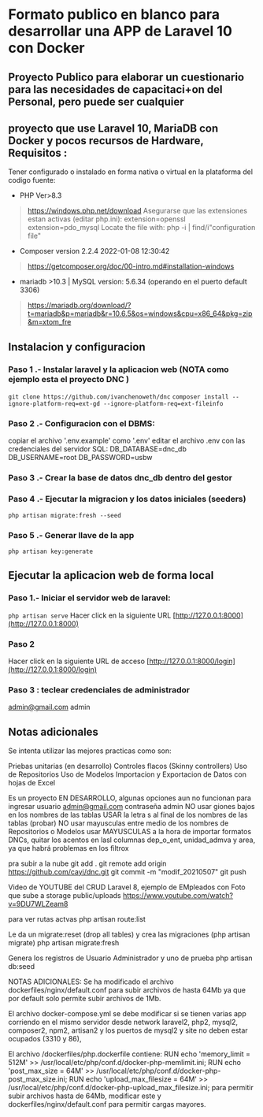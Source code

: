 # Formato publico en blanco para desarrollar una APP de Laravel 10 con Docker
## Proyecto Publico para elaborar un cuestionario para las necesidades de capacitaci+on del Personal, pero puede ser cualquier
## proyecto que use Laravel 10, MariaDB con Docker y pocos recursos de Hardware, Requisitos :

Tener configurado o instalado en forma nativa o virtual en la plataforma del codigo fuente:

* PHP Ver>8.3
> https://windows.php.net/download
  > Asegurarse que las extensiones estan activas (editar php.ini):
  extension=openssl
  extension=pdo_mysql 
  Locate the file with: 
  php -i | find/i"configuration file"  
* Composer version 2.2.4 2022-01-08 12:30:42
> https://getcomposer.org/doc/00-intro.md#installation-windows
* mariadb >10.3 | MySQL version: 5.6.34 (operando en el puerto default 3306)
> https://mariadb.org/download/?t=mariadb&p=mariadb&r=10.6.5&os=windows&cpu=x86_64&pkg=zip&m=xtom_fre

## Instalacion y configuracion
### Paso 1 .- Instalar laravel y la aplicacion web (NOTA como ejemplo esta el proyecto DNC )
`git clone https://github.com/ivanchenoweth/dnc`
`composer install --ignore-platform-req=ext-gd --ignore-platform-req=ext-fileinfo`
### Paso 2 .- Configuracion con el DBMS:
 copiar el archivo '.env.example' como '.env'
 editar el archivo .env con las credenciales del servidor SQL:
 DB_DATABASE=dnc_db
 DB_USERNAME=root
 DB_PASSWORD=usbw
### Paso 3 .-  Crear la base de datos **dnc_db** dentro del gestor

### Paso 4 .-  Ejecutar la migracion y los datos iniciales (seeders)
`php artisan migrate:fresh --seed`

### Paso 5 .-  Generar llave de la app
`php artisan key:generate`

## Ejecutar la aplicacion web de forma local
### Paso 1.- Iniciar el servidor web de laravel:
`php artisan serve`
Hacer click en la siguiente URL
[http://127.0.0.1:8000](http://127.0.0.1:8000)

### Paso 2
Hacer click en la siguiente URL de acceso
[http://127.0.0.1:8000/login](http://127.0.0.1:8000/login)

### Paso 3 : teclear credenciales de administrador
admin@gmail.com
admin


## Notas adicionales
Se intenta utilizar las mejores practicas como son:

 Priebas unitarias (en desarrollo)
 Controles flacos (Skinny controllers)
 Uso de Repositorios
 Uso de Modelos
 Importacion y Exportacion de Datos con hojas de Excel

  Es un proyecto EN DESARROLLO, algunas opciones aun no funcionan
 para ingresar usuario admin@gmail.com contraseña admin
 NO usar giones bajos en los nombres de las tablas
 USAR la letra s al final de los nombres de las tablas (probar)
 NO usar mayusculas entre medio de los nombres de Repositorios o Modelos
usar MAYUSCULAS a la hora de importar formatos DNCs, quitar los acentos
en lasl columnas dep_o_ent, unidad_admva y area, ya que habrá problemas en los filtrox

pra subir a la nube
git add .
git remote add origin https://github.com/cayi/dnc.git
git commit -m "modif_20210507"
git push

Video de YOUTUBE del CRUD Laravel 8, ejemplo de EMpleados con Foto que sube a storage public/uploads
https://www.youtube.com/watch?v=9DU7WLZeam8

para ver rutas actvas
php artisan route:list

Le da un migrate:reset (drop all tables)
y crea las migraciones (php artisan migrate)
php artisan migrate:fresh

Genera los registros de Usuario Administrador y uno de prueba
php artisan db:seed

NOTAS ADICIONALES:
Se ha modificado el archivo dockerfiles/nginx/default.conf para subir archivos de hasta 64Mb ya que por default
solo permite subir archivos de 1Mb.

El archivo docker-compose.yml se debe modificar si se tienen varias app corriendo en el mismo servidor
desde network laravel2, php2, mysql2, composer2, npm2, artisan2 y los puertos de mysql2 y site no deben estar ocupados (3310 y 86),

El archivo /dockerfiles/php.dockerfile contiene:
RUN echo 'memory_limit = 512M'       >> /usr/local/etc/php/conf.d/docker-php-memlimit.ini;
RUN echo 'post_max_size = 64M'       >> /usr/local/etc/php/conf.d/docker-php-post_max_size.ini;
RUN echo 'upload_max_filesize = 64M' >> /usr/local/etc/php/conf.d/docker-php-upload_max_filesize.ini;
para permitir subir archivos hasta de 64Mb, modificar este y dockerfiles/nginx/default.conf para permitir cargas mayores.